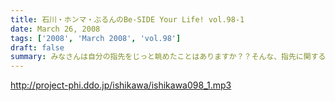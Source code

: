 ```yaml
---
title: 石川・ホンマ・ぶるんのBe-SIDE Your Life! vol.98-1
date: March 26, 2008
tags: ['2008', 'March 2008', 'vol.98']
draft: false
summary: みなさんは自分の指先をじっと眺めたことはありますか？？そんな、指先に関するなぞめいた３月中旬・・・であります。ホンマさん、手袋が怪しすぎる。NAMAE
---
```


http://project-phi.ddo.jp/ishikawa/ishikawa098_1.mp3